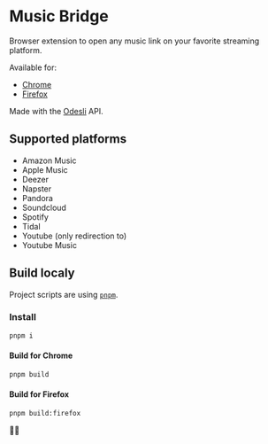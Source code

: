 # Music Bridge

Browser extension to open any music link on your favorite streaming platform.

Available for:

- [Chrome](https://chrome.google.com/webstore/detail/streaming-link/mbebbcaajfmockkcflajghbambbimpck)
- [Firefox](https://addons.mozilla.org/fr/firefox/addon/music-bridge/)

Made with the [Odesli](https://odesli.co/) API.

## Supported platforms

- Amazon Music
- Apple Music
- Deezer
- Napster
- Pandora
- Soundcloud
- Spotify
- Tidal
- Youtube (only redirection to)
- Youtube Music

## Build localy

Project scripts are using [`pnpm`](https://pnpm.io/installation).

### Install

```sh
pnpm i
```

#### Build for Chrome

```sh
pnpm build
```

#### Build for Firefox

```sh
pnpm build:firefox
```

🎵🌉
